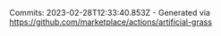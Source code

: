 Commits: 2023-02-28T12:33:40.853Z - Generated via https://github.com/marketplace/actions/artificial-grass
<br>
